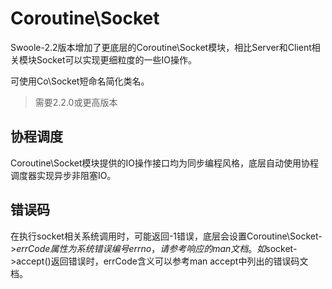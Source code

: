 # Coroutine\Socket
Swoole-2.2版本增加了更底层的Coroutine\Socket模块，相比Server和Client相关模块Socket可以实现更细粒度的一些IO操作。

可使用Co\Socket短命名简化类名。

>需要2.2.0或更高版本

## 协程调度
Coroutine\Socket模块提供的IO操作接口均为同步编程风格，底层自动使用协程调度器实现异步非阻塞IO。

## 错误码
在执行socket相关系统调用时，可能返回-1错误，底层会设置Coroutine\Socket->$errCode属性为系统错误编号errno，请参考响应的man文档。如$socket->accept()返回错误时，errCode含义可以参考man accept中列出的错误码文档。